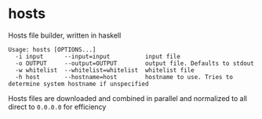 # hosts
Hosts file builder, written in haskell
```
Usage: hosts [OPTIONS...]
  -i input      --input=input          input file
  -o OUTPUT     --output=OUTPUT        output file. Defaults to stdout
  -w whitelist  --whitelist=whitelist  whitelist file
  -h host       --hostname=host        hostname to use. Tries to determine system hostname if unspecified
```

Hosts files are downloaded and combined in parallel and normalized to all direct to `0.0.0.0` for efficiency
